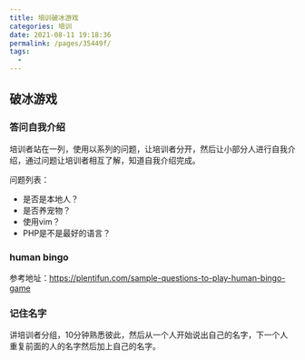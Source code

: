 ```yaml
---
title: 培训破冰游戏
categories: 培训
date: 2021-08-11 19:18:36
permalink: /pages/35449f/
tags: 
  - 
---
```


## 破冰游戏

### 答问自我介绍

培训者站在一列，使用以系列的问题，让培训者分开，然后让小部分人进行自我介绍，通过问题让培训者相互了解，知道自我介绍完成。

问题列表：


- 是否是本地人？
- 是否养宠物？
- 使用vim？
- PHP是不是最好的语言？
  

### human bingo 


参考地址：https://plentifun.com/sample-questions-to-play-human-bingo-game

### 记住名字

讲培训者分组，10分钟熟悉彼此，然后从一个人开始说出自己的名字，下一个人重复前面的人的名字然后加上自己的名字。


